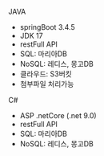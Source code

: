 JAVA
- springBoot 3.4.5
- JDK 17
- restFull API
- SQL: 마리아DB
- NoSQL: 레디스, 몽고DB
- 클라우드: S3버킷
- 첨부파일 처리가능


C#
- ASP .netCore (.net 9.0)
- restFull API
- SQL: 마리아DB
- NoSQL: 레디스, 몽고DB
